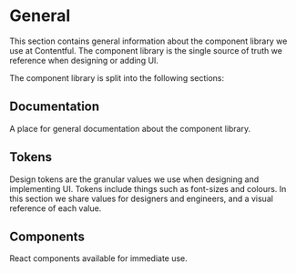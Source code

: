 # General

This section contains general information about the component library we use at Contentful. The component library is the single source of truth we reference when designing or adding UI.

The component library is split into the following sections:

## Documentation

A place for general documentation about the component library.

## Tokens

Design tokens are the granular values we use when designing and implementing UI. Tokens include things such as font-sizes and colours. In this section we share values for designers and engineers, and a visual reference of each value.

## Components

React components available for immediate use.
